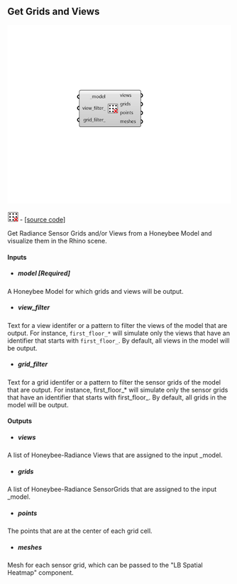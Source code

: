 ## Get Grids and Views

![](../../images/components/Get_Grids_and_Views.png)

![](../../images/icons/Get_Grids_and_Views.png) - [[source code]](https://github.com/ladybug-tools/honeybee-grasshopper-radiance/blob/master/honeybee_grasshopper_radiance/src//HB%20Get%20Grids%20and%20Views.py)


Get Radiance Sensor Grids and/or Views from a Honeybee Model and visualize them in the Rhino scene. 



#### Inputs
* ##### model [Required]
A Honeybee Model for which grids and views will be output. 
* ##### view_filter 
Text for a view identifer or a pattern to filter the views of the model that are output. For instance, `first_floor_*` will simulate only the views that have an identifier that starts with `first_floor_`. By default, all views in the model will be output. 
* ##### grid_filter 
Text for a grid identifer or a pattern to filter the sensor grids of the model that are output. For instance, first_floor_* will simulate only the sensor grids that have an identifier that starts with first_floor_. By default, all grids in the model will be output. 

#### Outputs
* ##### views
A list of Honeybee-Radiance Views that are assigned to the input _model. 
* ##### grids
A list of Honeybee-Radiance SensorGrids that are assigned to the input _model. 
* ##### points
The points that are at the center of each grid cell. 
* ##### meshes
Mesh for each sensor grid, which can be passed to the "LB Spatial Heatmap" component. 